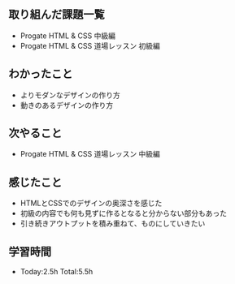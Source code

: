 ## 取り組んだ課題一覧
- Progate HTML & CSS 中級編
- Progate HTML & CSS 道場レッスン 初級編
## わかったこと
- よりモダンなデザインの作り方
- 動きのあるデザインの作り方
## 次やること
- Progate HTML & CSS 道場レッスン 中級編
## 感じたこと
- HTMLとCSSでのデザインの奥深さを感じた
- 初級の内容でも何も見ずに作るとなると分からない部分もあった
- 引き続きアウトプットを積み重ねて、ものにしていきたい
## 学習時間
- Today:2.5h Total:5.5h
